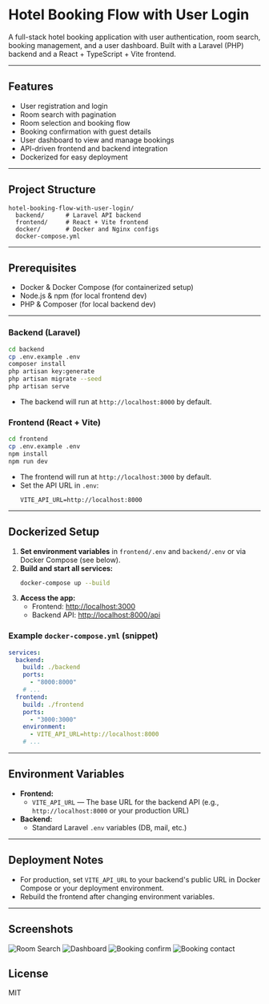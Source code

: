 # Hotel Booking Flow with User Login

A full-stack hotel booking application with user authentication, room search, booking management, and a user dashboard. Built with a Laravel (PHP) backend and a React + TypeScript + Vite frontend.

---

## Features

- User registration and login
- Room search with pagination
- Room selection and booking flow
- Booking confirmation with guest details
- User dashboard to view and manage bookings
- API-driven frontend and backend integration
- Dockerized for easy deployment

---

## Project Structure

```
hotel-booking-flow-with-user-login/
  backend/      # Laravel API backend
  frontend/     # React + Vite frontend
  docker/       # Docker and Nginx configs
  docker-compose.yml
```

---

## Prerequisites

- Docker & Docker Compose (for containerized setup)
- Node.js & npm (for local frontend dev)
- PHP & Composer (for local backend dev)

---

### Backend (Laravel)

```sh
cd backend
cp .env.example .env
composer install
php artisan key:generate
php artisan migrate --seed
php artisan serve
```

- The backend will run at `http://localhost:8000` by default.

### Frontend (React + Vite)

```sh
cd frontend
cp .env.example .env
npm install
npm run dev
```

- The frontend will run at `http://localhost:3000` by default.
- Set the API URL in `.env`:
  ```
  VITE_API_URL=http://localhost:8000
  ```

---

## Dockerized Setup

1. **Set environment variables** in `frontend/.env` and `backend/.env` or via Docker Compose (see below).
2. **Build and start all services:**
   ```sh
   docker-compose up --build
   ```
3. **Access the app:**
   - Frontend: [http://localhost:3000](http://localhost:3000)
   - Backend API: [http://localhost:8000/api](http://localhost:8000/api)

### Example `docker-compose.yml` (snippet)

```yaml
services:
  backend:
    build: ./backend
    ports:
      - "8000:8000"
    # ...
  frontend:
    build: ./frontend
    ports:
      - "3000:3000"
    environment:
      - VITE_API_URL=http://localhost:8000
    # ...
```

---

## Environment Variables

- **Frontend:**
  - `VITE_API_URL` — The base URL for the backend API (e.g., `http://localhost:8000` or your production URL)
- **Backend:**
  - Standard Laravel `.env` variables (DB, mail, etc.)

---

## Deployment Notes

- For production, set `VITE_API_URL` to your backend's public URL in Docker Compose or your deployment environment.
- Rebuild the frontend after changing environment variables.

---

## Screenshots

![Room Search](demo1.png)
![Dashboard](demo2.png)
![Booking confirm](demo3.png)
![Booking contact](demo4.png)

## License

MIT
